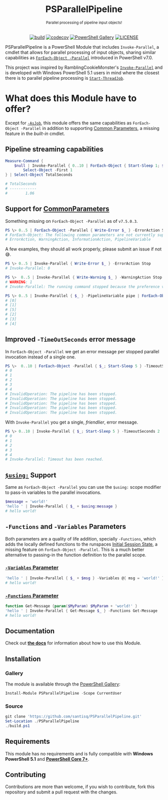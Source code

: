 <h1 align="center">PSParallelPipeline</h1>
<div align="center">
<sub>Parallel processing of pipeline input objects!</sub>
<br /><br />

[![build](https://github.com/santisq/PSParallelPipeline/actions/workflows/ci.yml/badge.svg)](https://github.com/santisq/PSParallelPipeline/actions/workflows/ci.yml)
[![codecov](https://codecov.io/gh/santisq/PSParallelPipeline/branch/main/graph/badge.svg?token=b51IOhpLfQ)](https://codecov.io/gh/santisq/PSParallelPipeline)
[![PowerShell Gallery](https://img.shields.io/powershellgallery/v/PSParallelPipeline?label=gallery)](https://www.powershellgallery.com/packages/PSParallelPipeline)
[![LICENSE](https://img.shields.io/github/license/santisq/PSParallelPipeline)](https://github.com/santisq/PSParallelPipeline/blob/main/LICENSE)

</div>

PSParallelPipeline is a PowerShell Module that includes `Invoke-Parallel`, a cmdlet that allows for parallel processing of input objects, sharing similar capabilities as
[`ForEach-Object -Parallel`](https://learn.microsoft.com/en-us/powershell/module/microsoft.powershell.core/foreach-object) introduced in PowerShell v7.0.

This project was inspired by RamblingCookieMonster's [`Invoke-Parallel`](https://github.com/RamblingCookieMonster/Invoke-Parallel) and is developed with Windows PowerShell 5.1 users in mind where the closest there is to parallel pipeline processing is [`Start-ThreadJob`](https://learn.microsoft.com/en-us/powershell/module/threadjob/start-threadjob?view=powershell-7.4).

# What does this Module have to offer?

Except for [`-AsJob`](https://learn.microsoft.com/en-us/powershell/module/microsoft.powershell.core/foreach-object?view=powershell-7.4#-asjob), this module offers the same capabilities as `ForEach-Object -Parallel` in addition to supporting [Common Parameters](https://learn.microsoft.com/en-us/powershell/module/microsoft.powershell.core/about/about_commonparameters), a missing feature in the _built-in_ cmdlet.

## Pipeline streaming capabilities

```powershell
Measure-Command {
    $null | Invoke-Parallel { 0..10 | ForEach-Object { Start-Sleep 1; $_ } } |
        Select-Object -First 1
} | Select-Object TotalSeconds

# TotalSeconds
# ------------
#        1.06
```

## Support for [CommonParameters](https://learn.microsoft.com/en-us/powershell/module/microsoft.powershell.core/about/about_commonparameters?view=powershell-7.4)

Something missing on `ForEach-Object -Parallel` as of `v7.5.0.3`.

```powershell
PS \> 0..5 | ForEach-Object -Parallel { Write-Error $_ } -ErrorAction Stop
# ForEach-Object: The following common parameters are not currently supported in the Parallel parameter set:
# ErrorAction, WarningAction, InformationAction, PipelineVariable
```

A few examples, they should all work properly, please submit an issue if not 😅.

```powershell
PS \> 0..5 | Invoke-Parallel { Write-Error $_ } -ErrorAction Stop
# Invoke-Parallel: 0

PS \>  0..5 | Invoke-Parallel { Write-Warning $_ } -WarningAction Stop
# WARNING: 1
# Invoke-Parallel: The running command stopped because the preference variable "WarningPreference" or common parameter is set to Stop: 1

PS \> 0..5 | Invoke-Parallel { $_ } -PipelineVariable pipe | ForEach-Object { "[$pipe]" }
# [0]
# [1]
# [5]
# [2]
# [3]
# [4]
```

## Improved `-TimeOutSeconds` error message

In `ForEach-Object -Parallel` we get an error message per stopped parallel invocation instead of a single one.

```powershell
PS \>  0..10 | ForEach-Object -Parallel { $_; Start-Sleep 5 } -TimeoutSeconds 2
# 0
# 1
# 2
# 3
# 4
# InvalidOperation: The pipeline has been stopped.
# InvalidOperation: The pipeline has been stopped.
# InvalidOperation: The pipeline has been stopped.
# InvalidOperation: The pipeline has been stopped.
# InvalidOperation: The pipeline has been stopped.
```

With `Invoke-Parallel` you get a single, _friendlier_, error message.

```powershell
PS \> 0..10 | Invoke-Parallel { $_; Start-Sleep 5 } -TimeoutSeconds 2
# 0
# 1
# 2
# 3
# 4
# Invoke-Parallel: Timeout has been reached.
```

## [`$using:`](https://learn.microsoft.com/en-us/powershell/module/microsoft.powershell.core/about/about_language_keywords?view=powershell-7.4) Support

Same as `ForEach-Object -Parallel` you can use the `$using:` scope modifier to pass-in variables to the parallel invocations.

```powershell
$message = 'world!'
'hello ' | Invoke-Parallel { $_ + $using:message }
# hello world!
```

## `-Functions` and `-Variables` Parameters

Both parameters are a quality of life addition, specially `-Functions`, which adds the locally defined functions to the runspaces [Initial Session State](https://learn.microsoft.com/en-us/dotnet/api/system.management.automation.runspaces.initialsessionstate), a missing feature on `ForEach-Object -Parallel`. This is a much better alternative to passing-in the function definition to the parallel scope.

### [`-Variables` Parameter](./docs/en-US/Invoke-Parallel.md#-variables)

```powershell
'hello ' | Invoke-Parallel { $_ + $msg } -Variables @{ msg = 'world!' }
# hello world!
```

### [`-Functions` Parameter](./docs/en-US/Invoke-Parallel.md#-functions)

```powershell
function Get-Message {param($MyParam) $MyParam + 'world!' }
'hello ' | Invoke-Parallel { Get-Message $_ } -Functions Get-Message
# hello world!
```

## Documentation

Check out [__the docs__](./docs/en-US/Invoke-Parallel.md) for information about how to use this Module.

## Installation

### Gallery

The module is available through the [PowerShell Gallery](https://www.powershellgallery.com/packages/PSParallelPipeline):

```powershell
Install-Module PSParallelPipeline -Scope CurrentUser
```

### Source

```powershell
git clone 'https://github.com/santisq/PSParallelPipeline.git'
Set-Location ./PSParallelPipeline
./build.ps1
```

## Requirements

This module has no requirements and is fully compatible with __Windows PowerShell 5.1__ and [__PowerShell Core 7+__](https://github.com/PowerShell/PowerShell).

## Contributing

Contributions are more than welcome, if you wish to contribute, fork this repository and submit a pull request with the changes.
